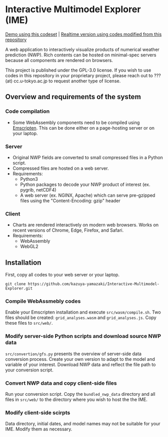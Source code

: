 # Interactive Multimodel Explorer (IME)
[Demo using this codeset](https://weather-models.info/research/IME/) | [Realtime version using codes modified from this repository](https://weather-models.info/latest/medium_multimodel/multimap/global.html)


A web application to interactively visualize products of numerical weather prediction (NWP). Rich contents can be hosted on minimal-spec servers because all components are rendered on browsers. 

This project is published under the GPL-3.0 license. If you wish to use codes in this repository in your proprietary project, please reach out to ??? (at) cc.u-tokyo.ac.jp to request another type of license.

## Overview and requirements of the system

### Code compilation
* Some WebAssembly components need to be compiled using [Emscripten](https://emscripten.org/). This can be done either on a page-hosting server or on your laptop.

### Server
* Original NWP fields are converted to small compressed files in a Python script.
* Compressed files are hosted on a web server.
* Requirements:
  * Python3
  * Python packages to decode your NWP product of interest (ex. pygrib, netCDF4)
  * A web server (ex. NGINX, Apache) which can serve pre-gzipped files using the "Content-Encoding: gzip" header

### Client
* Charts are rendered interactively on modern web browsers. Works on recent versions of Chrome, Edge, Firefox, and Safari.
* Requirements:
  * WebAssembly
  * WebGL2

## Installation
First, copy all codes to your web server or your laptop.
```
git clone https://github.com/kazuya-yamazaki/Interactive-Multimodel-Explorer.git
```

### Compile WebAssmebly codes
Enable your Emscripten installation and execute `src/wasm/compile.sh`. Two files should be created: `grid_analyses.wasm` and `grid_analyses.js`. Copy these files to `src/web/`.

### Modify server-side Python scripts and download source NWP data
`src/convertion/gfs.py` presents the overview of server-side data conversion process. Create your own version to adapt to the model and variable of your interest. Download NWP data and reflect the file path to your conversion script.

### Convert NWP data and copy client-side files
Run your conversion script. Copy the `bundled_nwp_data` directory and all files in `src/web/` to the directory where you wish to host the the IME.

### Modify client-side scirpts
Data directory, initial dates, and model names may not be suitable for your IME. Modify them as necessary.
